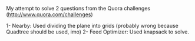 My attempt to solve 2 questions from the Quora challenges (http://www.quora.com/challenges)

1- Nearby: Used dividing the plane into grids (probably wrong because Quadtree should be used, imo)
2- Feed Optimizer: Used knapsack to solve.